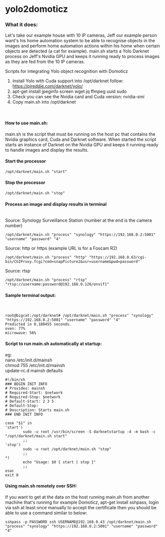 # yolo2domoticz

### What it does:

Let's take our example house with 10 IP cameras, Jeff our example person want's his home automation system to be able to recognise objects in the images and perform home automation actions within his home when certain objects are detected (a cat for example). main.sh starts a Yolo Darknet process on Jeff's Nvidia GPU and keeps it running ready to process images as they are fed from the 10 IP cameras.

Scripts for integrating Yolo object recognition with Domoticz
<BR>
1) Install Yolo with Cuda support into /opt/darknet follow: https://pjreddie.com/darknet/yolo/
2) apt-get install jpeginfo screen wget jq ffmpeg uuid sudo
3) Check you can see the Nvidia card and Cuda version: nvidia-smi
4) Copy main.sh into /opt/darknet

<BR>
  
#### How to use main.sh:

main.sh is the script that must be running on the host pc that contains the Nvidia graphics card, Cuda and Darknet software. When started the script starts an instance of Darknet on the Nvidia GPU and keeps it running ready to handle images and display the results.

#### Start the processor

```
/opt/darknet/main.sh "start"
```

#### Stop the processor
  
```
/opt/darknet/main.sh "stop"
```
#### Process an image and display results in terminal
<BR>
Source: Synology Surveillance Station (number at the end is the camera number)
  
```
/opt/darknet/main.sh "process" "synology" "https://192.168.0.2:5001" "username" "password" "4"
```
Source: http or https (example URL is for a Foscam R2)
  
```
/opt/darknet/main.sh "process" "http" "https://192.168.0.63/cgi-bin/CGIProxy.fcgi?cmd=snapPicture2&usr=username&pwd=password"
```
Source: rtsp
  
```
/opt/darknet/main.sh "process" "rtsp" "rtsp://username:password@192.168.0.126/onvif1"
```
#### Sample terminal output:
<BR>
  
```
root@bigcat:/opt/darknet# /opt/darknet/main.sh "process" "synology" "https://192.168.0.2:5001" "username" "password" "4"
Predicted in 0.188455 seconds.
oven: 77%
microwave: 56%
```

#### Script to run main.sh automatically at startup:
eg:
<BR>
nano /etc/init.d/mainsh
<BR>
chmod 755 /etc/init.d/mainsh
<BR>
update-rc.d mainsh defaults
  
```
#!/bin/sh
### BEGIN INIT INFO
# Provides: mainsh
# Required-Start: $network
# Required-Stop: $network
# Default-Start: 2 3 5
# Default-Stop:
# Description: Starts main.sh
### END INIT INFO

case "$1" in
'start')
        sudo -u root /usr/bin/screen -S darknetstartup -d -m bash -c "/opt/darknet/main.sh start"
        ;;
'stop')
        sudo -u root /opt/darknet/main.sh "stop"
        ;;
*)
        echo "Usage: $0 { start | stop }"
        ;;
esac
exit 0
```
#### Using main.sh remotely over SSH:
If you want to get at the data on the host running main.sh from another machine that's running for example Domoticz, apt-get install sshpass, login via ssh at least once manually to accept the certificate then you should be able to use a command similar to below:

```
sshpass -p PASSWORD ssh USERNAME@192.168.0.43 /opt/darknet/main.sh "process" "synology" "https://192.168.0.2:5001" "username" "password" "4"
```
